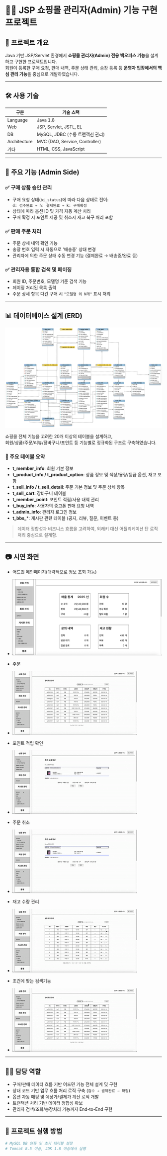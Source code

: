# 🧑‍💼 JSP 쇼핑몰 관리자(Admin) 기능 구현 프로젝트

## 📌 프로젝트 개요
Java 기반 JSP/Servlet 환경에서 **쇼핑몰 관리자(Admin) 전용 백오피스 기능**을 설계하고 구현한 프로젝트입니다.  
회원이 등록한 구매 요청, 판매 내역, 주문 상태 관리, 송장 등록 등 **운영자 입장에서의 핵심 관리 기능**을 중심으로 개발하였습니다.

---

## 🛠️ 사용 기술

| 구분        | 기술 스택 |
|-------------|-----------|
| Language    | Java 1.8 |
| Web         | JSP, Servlet, JSTL, EL |
| DB          | MySQL, JDBC (수동 트랜잭션 관리) |
| Architecture | MVC (DAO, Service, Controller) |
| 기타        | HTML, CSS, JavaScript |

---

## 🧩 주요 기능 (Admin Side)

### ✅ 구매 상품 승인 관리
- 구매 요청 상태(`bi_status`)에 따라 다음 상태로 전이:  
  `d: 검수완료 → h: 결제완료 → k: 구매확정`
- 상태에 따라 옵션 ID 및 가격 자동 계산 처리
- 구매 확정 시 포인트 제공 및 취소시 재고 복구 처리 포함

### ✅ 판매 주문 처리
- 주문 상세 내역 확인 기능
- 송장 번호 입력 시 자동으로 '배송중' 상태 변경
- 관리자에 의한 주문 상태 수동 변경 기능 (결제완료 → 배송중/완료 등)

### ✅ 관리자용 통합 검색 및 페이징
- 회원 ID, 주문번호, 모델명 기준 검색 기능
- 페이징 처리된 목록 출력
- 주문 상세 항목 다건 구매 시 `"모델명 외 N개"` 표시 처리

---

## 📊 데이터베이스 설계 (ERD)

![ERD](WebContent/img/green-erd.png)

쇼핑몰 전체 기능을 고려한 20개 이상의 테이블을 설계하고,  
회원/상품/주문/리뷰/장바구니/포인트 등 기능별로 정규화된 구조로 구축하였습니다.

### 📌 주요 테이블 요약

- **t_member_info**: 회원 기본 정보
- **t_product_info / t_product_option**: 상품 정보 및 색상/용량/등급 옵션, 재고 포함
- **t_sell_info / t_sell_detail**: 주문 기본 정보 및 주문 상세 항목
- **t_sell_cart**: 장바구니 테이블
- **t_member_point**: 포인트 적립/사용 내역 관리
- **t_buy_info**: 사용자의 중고폰 판매 요청 내역
- **t_admin_info**: 관리자 로그인 정보
- **t_bbs_***: 게시판 관련 테이블 (공지, 리뷰, 질문, 이벤트 등)

> 데이터 정합성과 비즈니스 흐름을 고려하여, 외래키 대신 어플리케이션 단 로직 처리 중심으로 설계함.

---

## 📷 시연 화면
- 어드민 메인페이지(대략적으로 정보 조회 가능)
- ![ERD](WebContent/img/admin-main.png)

- 주문
- ![ERD](WebContent/gif/order.gif)

- 포인트 적립 확인
- ![ERD](WebContent/gif/point.gif)

- 주문 취소
- ![ERD](WebContent/gif/point.gif)

- 재고 수량 관리
- ![ERD](WebContent/gif/stockquantity.gif)

- 조건에 맞는 검색기능
- ![ERD](WebContent/gif/search.gif)
---

## 🧑‍💻 담당 역할
- 구매/판매 데이터 흐름 기반 어드민 기능 전체 설계 및 구현
- 상태 코드 기반 업무 흐름 처리 로직 구축 (`검수 → 결제완료 → 확정`)
- 옵션 자동 매핑 및 예상가/결제가 계산 로직 개발
- 트랜잭션 처리 기반 데이터 정합성 확보
- 관리자 검색/조회/송장처리 기능까지 End-to-End 구현

---

## 📂 프로젝트 실행 방법
```bash
# MySQL DB 연동 및 초기 테이블 설정
# Tomcat 8.5 이상, JDK 1.8 이상에서 실행

